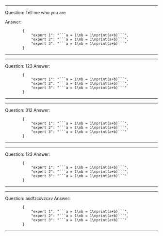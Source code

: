 ---------------------------
Question: Tell me who you are

Answer:

            {
                "expert 1": "```a = 1\nb = 1\nprint(a+b)```",
                "expert 2": "```a = 1\nb = 1\nprint(a+b)```",
                "expert 3": "```a = 1\nb = 1\nprint(a+b)```"
            }
            
---------------------------
---------------------------
Question: 123
Answer:

            {
                "expert 1": "```a = 1\nb = 1\nprint(a+b)```",
                "expert 2": "```a = 1\nb = 1\nprint(a+b)```",
                "expert 3": "```a = 1\nb = 1\nprint(a+b)```"
            }
            
---------------------------
---------------------------
Question: 312
Answer:

            {
                "expert 1": "```a = 1\nb = 1\nprint(a+b)```",
                "expert 2": "```a = 1\nb = 1\nprint(a+b)```",
                "expert 3": "```a = 1\nb = 1\nprint(a+b)```"
            }
            
---------------------------
---------------------------
Question: 123
Answer:

            {
                "expert 1": "```a = 1\nb = 1\nprint(a+b)```",
                "expert 2": "```a = 1\nb = 1\nprint(a+b)```",
                "expert 3": "```a = 1\nb = 1\nprint(a+b)```"
            }
            
---------------------------
---------------------------
Question: asdfzcxvzcxv
Answer:

            {
                "expert 1": "```a = 1\nb = 1\nprint(a+b)```",
                "expert 2": "```a = 1\nb = 1\nprint(a+b)```",
                "expert 3": "```a = 1\nb = 1\nprint(a+b)```"
            }
            
---------------------------
